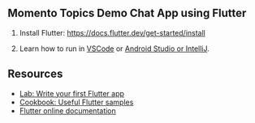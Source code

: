 ## Momento Topics Demo Chat App using Flutter

1. Install Flutter: https://docs.flutter.dev/get-started/install 

2. Learn how to run in [VSCode](https://docs.flutter.dev/tools/vs-code) or [Android Studio or IntelliJ](https://docs.flutter.dev/tools/android-studio). 

## Resources

- [Lab: Write your first Flutter app](https://docs.flutter.dev/get-started/codelab)
- [Cookbook: Useful Flutter samples](https://docs.flutter.dev/cookbook)
- [Flutter online documentation](https://docs.flutter.dev/)


